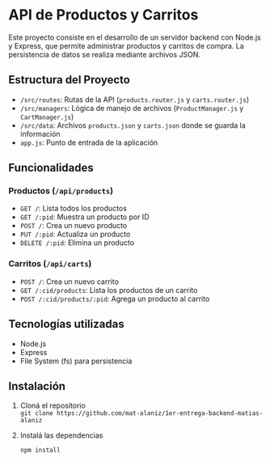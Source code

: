 #  API de Productos y Carritos

Este proyecto consiste en el desarrollo de un servidor backend con Node.js y Express, que permite administrar productos y carritos de compra. La persistencia de datos se realiza mediante archivos JSON.

##  Estructura del Proyecto

- `/src/routes`: Rutas de la API (`products.router.js` y `carts.router.js`)
- `/src/managers`: Lógica de manejo de archivos (`ProductManager.js` y `CartManager.js`)
- `/src/data`: Archivos `products.json` y `carts.json` donde se guarda la información
- `app.js`: Punto de entrada de la aplicación

##  Funcionalidades

### Productos (`/api/products`)
- `GET /`: Lista todos los productos
- `GET /:pid`: Muestra un producto por ID
- `POST /`: Crea un nuevo producto
- `PUT /:pid`: Actualiza un producto
- `DELETE /:pid`: Elimina un producto

### Carritos (`/api/carts`)
- `POST /`: Crea un nuevo carrito
- `GET /:cid/products`: Lista los productos de un carrito
- `POST /:cid/products/:pid`: Agrega un producto al carrito

##  Tecnologías utilizadas

- Node.js
- Express
- File System (fs) para persistencia

##  Instalación

1. Cloná el repositorio  
   `git clone https://github.com/mat-alaniz/1er-entrega-backend-matias-alaniz`

2. Instalá las dependencias  
   ```bash
   npm install
